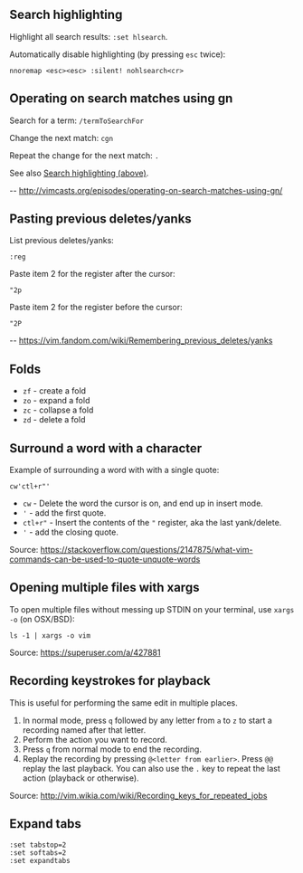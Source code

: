 ## Search highlighting

Highlight all search results: `:set hlsearch`.

Automatically disable highlighting (by pressing `esc` twice):

```
nnoremap <esc><esc> :silent! nohlsearch<cr>
```

## Operating on search matches using gn

Search for a term: `/termToSearchFor`

Change the next match: `cgn`

Repeat the change for the next match: `.`

See also [Search highlighting (above)](#search-highlighting).

-- http://vimcasts.org/episodes/operating-on-search-matches-using-gn/

## Pasting previous deletes/yanks

List previous deletes/yanks:

```
:reg
```

Paste item 2 for the register after the cursor:

```
"2p
```

Paste item 2 for the register before the cursor:

```
"2P
```

-- https://vim.fandom.com/wiki/Remembering_previous_deletes/yanks

## Folds

* `zf` - create a fold
* `zo` - expand a fold
* `zc` - collapse a fold
* `zd` - delete a fold

## Surround a word with a character

Example of surrounding a word with with a single quote:

```
cw'ctl+r"'
```

* `cw` - Delete the word the cursor is on, and end up in insert mode.
* `'` - add the first quote.
* `ctl+r"` - Insert the contents of the `"` register, aka the last yank/delete.
* `'` - add the closing quote.

Source: https://stackoverflow.com/questions/2147875/what-vim-commands-can-be-used-to-quote-unquote-words

## Opening multiple files with xargs

To open multiple files without messing up STDIN on your terminal, use `xargs -o` (on OSX/BSD):

```
ls -1 | xargs -o vim
```

Source: https://superuser.com/a/427881

## Recording keystrokes for playback

This is useful for performing the same edit in multiple places.

1. In normal mode, press `q` followed by any letter from `a` to `z` to start a recording named after that letter.
2. Perform the action you want to record.
3. Press `q` from normal mode to end the recording.
4. Replay the recording by pressing `@<letter from earlier>`. Press `@@` replay the last playback. You can also use the `.` key to repeat the last action (playback or otherwise).

Source: http://vim.wikia.com/wiki/Recording_keys_for_repeated_jobs

## Expand tabs

```
:set tabstop=2
:set softabs=2
:set expandtabs
```
